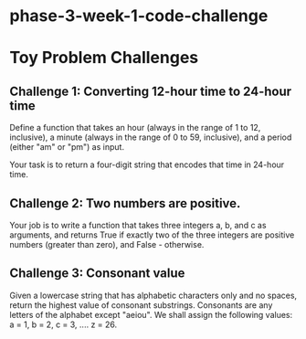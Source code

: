 # phase-3-week-1-code-challenge

# Toy Problem Challenges

## Challenge 1: Converting 12-hour time to 24-hour time

Define a function that takes an hour (always in the range of 1 to 12, inclusive), a minute (always in the range of 0 to 59, inclusive), and a period (either "am" or "pm") as input.

Your task is to return a four-digit string that encodes that time in 24-hour time.

## Challenge 2: Two numbers are positive.

Your job is to write a function that takes three integers a, b, and c as arguments, and returns True if exactly two of the three integers are positive numbers (greater than zero), and False - otherwise.

## Challenge 3: Consonant value

Given a lowercase string that has alphabetic characters only and no spaces, return the highest value of consonant substrings. Consonants are any letters of the alphabet except "aeiou". We shall assign the following values: a = 1, b = 2, c = 3, .... z = 26.
